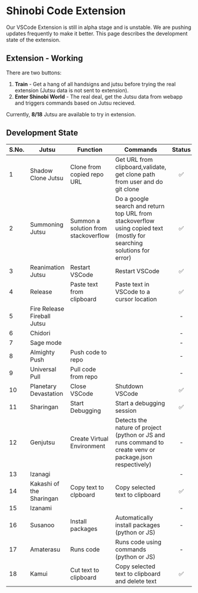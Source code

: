 # Shinobi Code Extension

Our VSCode Extension is still in alpha stage and is unstable. We are pushing updates frequently to make it better.
This page describes the development state of the extension.

## Extension - Working

There are two buttons:

1. **Train** - Get a hang of all handsigns and jutsu before trying the real extension (Jutsu data is not sent to extension).
1. **Enter Shinobi World** - The real deal, get the Jutsu data from webapp and triggers commands based on Jutsu recieved.

Currently, **8/18** Jutsu are available to try in extension.

## Development State

| S.No. | Jutsu                       | Function                              | Commands                                                                   | Status |
| ----- | --------------------------- | ------------------------------------- | -------------------------------------------------------------------------- | :----: |
|   1   | Shadow Clone Jutsu          | Clone from copied repo URL            | Get URL from clipboard,validate, get clone path from user and do git clone | ✅ |
|   2   | Summoning Jutsu             | Summon a solution from stackoverflow  | Do a google search and return top URL from stackoverflow using copied text (mostly for searching solutions for error)| ✅ |
|   3   | Reanimation Jutsu           | Restart VSCode                        | Restart VSCode                                                             | ✅ |
|   4   | Release                     | Paste text from clipboard             | Paste text in VSCode to a cursor location                                  | ✅ |
|   5   | Fire Release Fireball Jutsu |                                       |                                                                            | - |
|   6   | Chidori                     |                                       |                                                                            | - |
|   7   | Sage mode                   |                                       |                                                                            | - |
|   8   | Almighty Push               | Push code to repo                     |                                                                            | - |
|   9   | Universal Pull              | Pull code from repo                   |                                                                            | - |
|   10  | Planetary Devastation       | Close VSCode                          | Shutdown VSCode                                                            | ✅ |
|   11  | Sharingan                   | Start Debugging                       | Start a debugging session                                                  | ✅ |
|   12  | Genjutsu                    | Create Virtual Environment            | Detects the nature of project (python or JS and runs command to create venv or package.json respectively) | - |
|   13  | Izanagi                     |                                       |                                                                            | - |
|   14  | Kakashi of the Sharingan    | Copy text to clpboard                 | Copy selected text to clipboard                                            | ✅ |
|   15  | Izanami                     |                                       |                                                                            | - |
|   16  | Susanoo                     | Install packages                      | Automatically install packages (python or JS)                              | - |
|   17  | Amaterasu                   | Runs code                             | Runs code using commands (python or JS)                                    | - |
|   18  | Kamui                       | Cut text to clipboard                 | Copy selected text to clipboard and delete text                            | ✅ |
